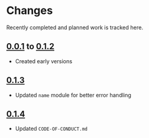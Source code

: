 # Changes
Recently completed and planned work is tracked here.

## [0.0.1](.) to [0.1.2](.)
- Created early versions

## [0.1.3](.)
- Updated `name` module for better error handling

## [0.1.4](.)
- Updated `CODE-OF-CONDUCT.md`
